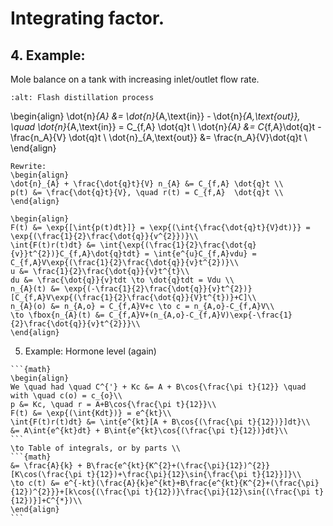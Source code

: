 # Integrating factor. 

## 4. Example:
Mole balance on a tank with increasing inlet/outlet flow rate.

```{image} ./_Integrating_factors_image.jpg
:alt: Flash distillation process
```

\begin{align}
\dot{n}_{A} &= \dot{n}_{A,\text{in}} - \dot{n}_{A,\text{out}}, \quad \dot{n}_{A,\text{in}} = C_{f,A} \dot{q}t \\
\dot{n}_{A} &= C_{f,A}\dot{q}t - \frac{n_A}{V} \dot{q}t \\
\dot{n}_{A,\text{out}} &= \frac{n_A}{V}\dot{q}t \\
\end{align}

````{dropdown} 4. Solution
Rewrite: 
\begin{align}
\dot{n}_{A} + \frac{\dot{q}t}{V} n_{A} &= C_{f,A} \dot{q}t \\
p(t) &= \frac{\dot{q}t}{V}, \quad r(t) = C_{f,A}  \dot{q}t \\
\end{align}

\begin{align}
F(t) &= \exp{[\int{p(t)dt}]} = \exp{(\int{\frac{\dot{q}t}{V}dt)}} = \exp{(\frac{1}{2}\frac{\dot{q}}{v^{2}})}\\
\int{F(t)r(t)dt} &= \int{\exp{(\frac{1}{2}\frac{\dot{q}{v}}t^{2})}C_{f,A}\dot{q}tdt} = \int{e^{u}C_{f,A}vdu} = C_{f,A}V\exp{(\frac{1}{2}\frac{\dot{q}}{v}t^{2})}\\
u &= \frac{1}{2}\frac{\dot{q}}{v}t^{t}\\
du &= \frac{\dot{q}}{v}tdt \to \dot{q}tdt = Vdu \\
n_{A}(t) &= \exp{(-\frac{1}{2}\frac{\dot{q}}{v}t^{2})}[C_{f,A}V\exp{(\frac{1}{2}\frac{\dot{q}}{V}t^{t})}+C]\\
n_{A}(o) &= n_{A,o} = C_{f,A}V+c \to c = n_{A,o}-C_{f,A}V\\
\to \fbox{n_{A}(t) &= C_{f,A}V+(n_{A,o}-C_{f,A}V)\exp{-\frac{1}{2}\frac{\dot{q}}{v}t^{2}}}\\
\end{align}
````
5. Example: Hormone level (again)
`````{dropdown} 5. Solution
```{math}
\begin{align}
We \quad had \quad C^{'} + Kc &= A + B\cos{\frac{\pi t}{12}} \quad with \quad c(o) = c_{o}\\
p &= Kc, \quad r = A+B\cos{\frac{\pi t}{12}}\\
F(t) &= \exp{(\int{Kdt})} = e^{kt}\\
\int{F(t)r(t)dt} &= \int{e^{kt}[A + B\cos{(\frac{\pi t}{12})}]dt}\\
&= A\int{e^{kt}dt} + B\int{e^{kt}\cos{(\frac{\pi t}{12})}dt}\\
```
\to Table of integrals, or by parts \\
```{math}
&= \frac{A}{k} + B\frac{e^{kt}{K^{2}+(\frac{\pi}{12})^{2}}[K\cos(\frac{\pi t}{12})+\frac{\pi}{12}\sin{\frac{\pi t}{12}}]}\\
\to c(t) &= e^{-kt}(\frac{A}{k}e^{kt}+B\frac{e^{kt}{K^{2}+(\frac{\pi}{12})^{2}}}+[k\cos{(\frac{\pi t}{12})}\frac{\pi}{12}\sin{(\frac{\pi t}{12})}]+C^{*})\\
\end{align}
```
